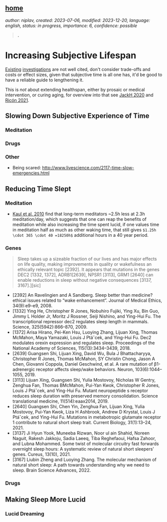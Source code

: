 [home](./index.md)
------------------

*author: niplav, created: 2023-07-06, modified: 2023-12-20, language: english, status: in progress, importance: 6, confidence: possible*

> __.__

Increasing Subjective Lifespan
================================

[Existing](http://theoryengine.org/life/tips-for-a-longer-life/)
[investigations](https://www.wikihow.com/Slow-Down-Time) are not well
cited, don't consider trade-offs and costs or effect sizes, given that
subjective time is all one has, it'd be good to have a reliable guide
to lengthening it.

This is *not* about extending healthspan, either by prosaic or
medical intervention, or curing aging, for overview into that see [JackH
2020](https://www.lesswrong.com/posts/RcifQCKkRc9XTjxC2/anti-aging-state-of-the-art)
and [Ricón 2021](https://nintil.com/longevity).

Slowing Down Subjective Experience of Time
-------------------------------------------

<!--https://210ethan.github.io/research/slow.html-->

### Meditation

### Drugs

### Other

* Being scared: <http://www.livescience.com/2117-time-slow-emergencies.html>

Reducing Time Slept
--------------------

<!--https://www.healthline.com/health/how-to-sleep-8-hours-in-4-hours-->

### Meditation

* [Kaul et al. 2010](./doc/meditation/science/meditation_acutely_improves_psychomotor_vigilance_and_may_decrease_sleep_need_kaul_et_al_2010.pdf) find that long-term meditators ~2.5h less at 2.3h meditation/day, which suggests that one can reap the benefits of meditation while also increasing the time spent lucid, if one values time in meditation half as much as other waking time, that still gives `$1.25h \cdot 365 \cdot 40 =18250h$` additional hours in a 40 year period.

### Genes

> Sleep takes up a sizeable fraction of our lives and has major effects on
life quality, making improvements in quality or wakefulness an ethically
relevant topic [2392]. It appears that mutations in the genes DEC2 [1332,
1372], ADRB1[2639], NPSR1 [3113], GRM1 [2640] can enable reductions in
sleep without negative consequences [3137, 3167].][sic]

* [2392] An Ravelingien and A Sandberg. Sleep better than medicine? ethical issues related to “wake enhancement”. Journal of Medical Ethics, 34(9):e9–e9, 2008.
* [1332] Ying He, Christopher R Jones, Nobuhiro Fujiki, Ying Xu, Bin Guo, Jimmy L Holder Jr, Moritz J Rossner, Seiji Nishino, and Ying-Hui Fu. The transcriptional repressor dec2 regulates sleep length in mammals. Science, 325(5942):866–870, 2009.
* [1372] Arisa Hirano, Pei-Ken Hsu, Luoying Zhang, Lijuan Xing, Thomas McMahon, Maya Yamazaki, Louis J Ptáˇcek, and Ying-Hui Fu. Dec2 modulates orexin expression and regulates sleep. Proceedings of the National Academy of Sciences, 115(13):3434–3439, 2018.
* [2639] Guangsen Shi, Lijuan Xing, David Wu, Bula J Bhattacharyya, Christopher R Jones, Thomas McMahon, SY Christin Chong, Jason A Chen, Giovanni Coppola, Daniel Geschwind, et al. A rare mutation of β1-adrenergic receptor affects sleep/wake behaviors. Neuron, 103(6):1044–1055, 2019.
* [3113] Lijuan Xing, Guangsen Shi, Yulia Mostovoy, Nicholas W Gentry, Zenghua Fan, Thomas BMcMahon, Pui-Yan Kwok, Christopher R Jones, Louis J Ptáˇcek, and Ying-Hui Fu. Mutant neuropeptide s receptor reduces sleep duration with preserved memory consolidation. Science translational medicine, 11(514):eaax2014, 2019.
* [2640] Guangsen Shi, Chen Yin, Zenghua Fan, Lijuan Xing, Yulia Mostovoy, Pui-Yan Kwok, Liza H Ashbrook, Andrew D Krystal, Louis J Ptáˇcek, and Ying-Hui Fu. Mutations in metabotropic glutamate receptor 1 contribute to natural short sleep trait. Current Biology, 31(1):13–24, 2021.
* [3137] Ji Hyun Yook, Muneeba Rizwan, Noor ul ain Shahid, Noreen Naguit, Rakesh Jakkoju, Sadia Laeeq, Tiba Reghefaoui, Hafsa Zahoor, and Lubna Mohammed. Some twist of molecular circuitry fast forwards overnight sleep hours: A systematic review of natural short sleepers’ genes. Cureus, 13(10), 2021.
* [3167] Liubin Zheng and Luoying Zhang. The molecular mechanism of natural short sleep: A path towards understanding why we need to sleep. Brain Science Advances, 2022.

### Drugs

Making Sleep More Lucid
------------------------

### Lucid Dreaming
